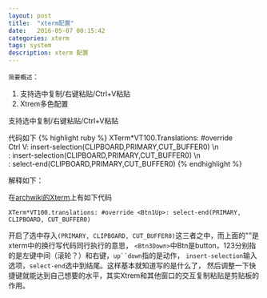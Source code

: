 ```yaml
---
layout: post
title:  "xterm配置"
date:   2016-05-07 00:15:42
categories: xterm
tags: system
description: xterm 配置
---
```

`简要概述`：

1. 支持选中复制/右键粘贴/Ctrl+V粘贴
2. Xtrem多色配置

支持选中复制/右键粘贴/Ctrl+V粘贴

代码如下
{% highlight ruby %}
XTerm*VT100.Translations: #override \
Ctrl <KeyPress> V: insert-selection(CLIPBOARD,PRIMARY,CUT_BUFFER0) \n\
<Btn3Down>: insert-selection(CLIPBOARD,PRIMARY,CUT_BUFFER0) \n\
<BtnUp>: select-end(CLIPBOARD,PRIMARY,CUT_BUFFER0) 
{% endhighlight %}

解释如下：

在[archwiki的Xterm](https://wiki.archlinux.org/index.php/Xterm#Configuration)上有如下代码

`XTerm*VT100.translations: #override <Btn1Up>: select-end(PRIMARY, CLIPBOARD, CUT_BUFFER0)`

开启了选中存入`(PRIMARY, CLIPBOARD, CUT_BUFFER0)`这三者之中，而上面的"\"是xterm中的换行写代码同行执行的意思，
`<Btn3Down>`中Btn是button，123分别指的是左键中间（滚轮？）和右键，`up``down`指的是动作，
`insert-selection`输入选项，`select-end`选中到结尾。这样基本就知道写的是什么了，
然后调整一下快捷键就能达到自己想要的水平，其实Xtrem和其他窗口的交互复制粘贴是剪贴板的作用。

